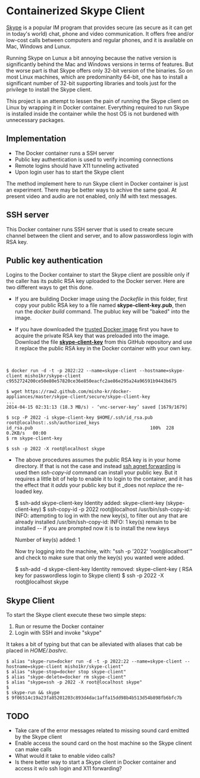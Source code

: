 Containerized Skype Client
==========================

[Skype](http://skype.com) is a popular IM program that provides secure (as secure as it can get in today's world) chat, phone and video communication. It offers free and/or low-cost calls between computers and regular phones, and it is available on Mac, Windows and Lunux.

Running Skype on Lunux a bit annoying because the native version is significantly behind the Mac and Windows versions in terms of features. But the worse part is that Skype offers only 32-bit version of the binaries. So on most Linux machines, which are predominanlty 64-bit, one has to install a significant number of 32-bit supporting libraries and tools just for the privilege to install the Skype client.

This project is an attempt to lessen the pain of running the Skype client on Linux by wrapping it in Docker container. Everything required to run Skype is installed inside the container while the host OS is not burdened with unnecessary packages.

## Implementation

* The Docker container runs a SSH server
* Public key authentication is used to verify incoming connections
* Remote logins should have X11 tunneling activated 
* Upon login user has to start the Skype client

The method implement here to run Skype client in Docker container is just an experiment. There may be better ways to achive the same goal. At present video and audio are not enabled, only IM with text messages.

## SSH server

This Docker container runs SSH server that is used to create secure channel between the client and server, and to allow passwordless login with RSA key.

## Public key authentication

Logins to the Docker container to start the Skype client are possible only if the caller has its public RSA key uploaded to the Docker server. Here are two different ways to get this done.

* If you are building Docker image using the _Dockefile_ in this folder, first copy your public RSA key to a file named __skype-client-key.pub__, then run the _docker build_ command. The publuc key will be "baked" into the image.

* If you have downloaded the [trusted Docker image](https://index.docker.io/u/misho1kr/skype-client) first you have to acquire the private RSA key that was preloaded into the image. Download the file [__skype-client-key__](https://raw2.github.com/misho-kr/docker-appliances/master/skype-client/secure/skype-client-key) from this GitHub repository and use it replace the public RSA key in the Docker container with your own key. 

<br/>
    
    $ docker run -d -t -p 2022:22 --name=skype-client --hostname=skype-client misho1kr/skype-client
    c9552724200ce50e80e57820ce36e850eacfc2ae86e295a24a96591b9443b675

    $ wget https://raw2.github.com/misho-kr/docker-appliances/master/skype-client/secure/skype-client-key
    ...
    2014-04-15 02:31:13 (18.3 MB/s) - ‘vnc-server-key’ saved [1679/1679]
    
    $ scp -P 2022 -i skype-client-key $HOME/.ssh/id_rsa.pub root@localhost:.ssh/authorized_keys
    id_rsa.pub                                            100%  228     0.2KB/s   00:00
    $ rm skype-client-key

    $ ssh -p 2022 -X root@localhost skype

* The above procedures assumes the public RSA key is in your home directory. If that is not the case and instead [ssh agnet forwarding](https://help.github.com/articles/using-ssh-agent-forwarding) is used then _ssh-copy-id_ command can install your public key. But it requires a little bit of help to enable it to login to the container, and it has the effect that it _adds_ your public key but it _does not _replace_ the re-loaded key.

    $ ssh-add skype-client-key
    Identity added: skype-client-key (skype-client-key)
    $ ssh-copy-id -p 2022 root@localhost
    /usr/bin/ssh-copy-id: INFO: attempting to log in with the new key(s), to filter out any that are already installed
    /usr/bin/ssh-copy-id: INFO: 1 key(s) remain to be installed -- if you are prompted now it is to install the new keys

    Number of key(s) added: 1

    Now try logging into the machine, with:   "ssh -p '2022' 'root@localhost'"
    and check to make sure that only the key(s) you wanted were added.

    $ ssh-add -d skype-client-key
    Identity removed: skype-client-key ( RSA key for passwordless login to Skype client)
    $ ssh -p 2022 -X root@localhost skype

## Skype Client

To start the Skype client execute these two simple steps:

1. Run or resume the Docker container
1. Login with SSH and invoke "skype"

It takes a bit of typing but that can be alleviated with aliases that cab be placed in _HOME/.bashrc_.

    $ alias "skype-run=docker run -d -t -p 2022:22 --name=skype-client --hostname=skype-client misho1kr/skype-client"
    $ alias "skype-stop=docker stop skype-client"
    $ alias "skype-delete=docker rm skype-client"
    $ alias "skype=ssh -p 2022 -X root@localhost skype"
    $
    $ skype-run && skype
    $ 9f06514c19a23fa85201203c893d4dac1affa15dd98b4b513d54b898fb6bfc7b

## TODO

* Take care of the error messages related to missing sound card emitted by the Skype client
* Enable access the sound card on the host machine so the Skype clinent can make calls
* What would it take to enable video calls?
* Is there better way to start a Skype client in Docker container and access it w/o ssh login and X11 forwarding?
